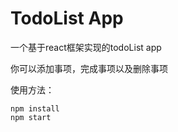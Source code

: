 # TodoList App

一个基于react框架实现的todoList app

你可以添加事项，完成事项以及删除事项


使用方法：

```
npm install
npm start
```
